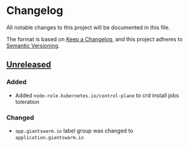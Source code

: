 # Changelog

All notable changes to this project will be documented in this file.

The format is based on [Keep a Changelog](https://keepachangelog.com/en/1.0.0/),
and this project adheres to [Semantic Versioning](https://semver.org/spec/v2.0.0.html).

## [Unreleased]

### Added

- Added `node-role.kubernetes.io/control-plane` to crd install jobs toleration

### Changed

- `app.giantswarm.io` label group was changed to `application.giantswarm.io`

[Unreleased]: https://github.com/giantswarm/{APP-NAME}/tree/main

